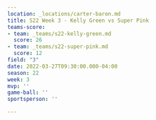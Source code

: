 ```yaml
---
location: _locations/carter-baron.md
title: S22 Week 3 - Kelly Green vs Super Pink
teams-score:
- team: _teams/s22-kelly-green.md
  score: 26
- team: _teams/s22-super-pink.md
  score: 12
field: "3"
date: 2022-03-27T09:30:00.000-04:00
season: 22
week: 3
mvp: ''
game-ball: ''
sportsperson: ''

---
```

